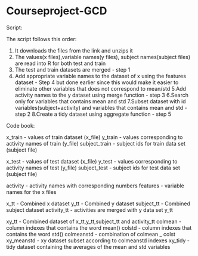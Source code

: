 Courseproject-GCD
=================
Script:

The script follows this order:
1. It downloads the files from the link and unzips it
2. The values(x files),variable names(y files), subject names(subject files) are read into R for both test and train 
3. The test and train datasets are merged - step 1
4. Add appropriate variable names to the dataset of x using the features dataset - Step 4 but done earlier since 
this would make it easier to eliminate other variables that does not correspond to mean/std
5.Add activity names to the y dataset using merge function - step 3
6.Search only for variables that contains mean and std
7.Subset dataset with id variables(subject+activity) and variables that contains mean and std - step 2
8.Create a tidy dataset using aggregate function - step 5

Code book:

x_train - values of train dataset (x_file)
y_train - values corresponding to activity names of train (y_file)
subject_train - subject ids for train data set (subject file)

x_test - values of test dataset (x_file)
y_test - values corresponding to activity names of test (y_file)
subject_test - subject ids for test data set (subject file)

activity - activity names with corresponding numbers
features - variable names for the x files

x_tt - Combined x dataset
y_tt - Combined y dataset
subject_tt - Combined subject dataset
activity_tt - activities are merged with y data set y_tt

xy_tt - Combined dataset of x_tt,y_tt,subject_tt and activity_tt
colmean - column indexes that contains the word mean()
colstd - column indexes that contains the word std()
colmeanstd - combination of colmean _ colst
xy_meanstd - xy dataset subset according to colmeanstd indexes
xy_tidy - tidy dataset containing the averages of the mean and std variables


